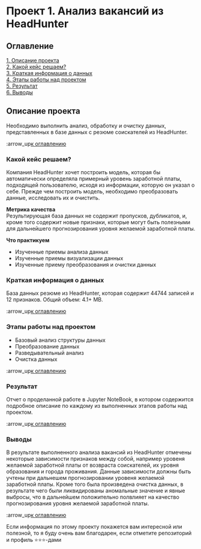 # Проект 1. Анализ вакансий из HeadHunter

## Оглавление
[1. Описание проекта](https://github.com/PoluboyarinovSI/SF_DataScience/tree/main/project_1/README.md#Описание-проекта)   
[2. Какой кейс решаем?](https://github.com/PoluboyarinovSI/SF_DataScience/tree/main/project_1/README.md#Какой-кейс-решаем)   
[3. Краткая информация о данных](https://github.com/PoluboyarinovSI/SF_DataScience/tree/main/project_1/README.md#Краткая-информация-о-данных)   
[4. Этапы работы над проектом](https://github.com/PoluboyarinovSI/SF_DataScience/tree/main/project_1/README.md#Этапы-работы-над-проектом)   
[5. Результат](https://github.com/PoluboyarinovSI/SF_DataScience/tree/main/project_1/README.md#Результат)  
[6. Выводы](https://github.com/PoluboyarinovSI/SF_DataScience/tree/main/project_1/README.md#Выводы)   

## Описание проекта
Необходимо выполнить анализ, обработку и очистку данных, представленных в базе данных с резюме соискателей из HeadHunter.

:arrow_up[к оглавлению](https://github.com/PoluboyarinovSI/SF_DataScience/tree/main/project_1/README.md#Оглавление)


### Какой кейс решаем?
Компания HeadHunter хочет построить модель, которая бы автоматически определяла примерный уровень заработной платы, подходящей пользователю, исходя из информации, которую он указал о себе. Прежде чем построить модель, необходимо преобразовать данные, исследовать их и очистить.

**Метрика качества**   
Результирующая база данных не содержит пропусков, дубликатов, и, кроме того содержит новые признаки, которые могут быть полезными для дальнейшего прогнозирования уровня желаемой заработной платы.

**Что практикуем**   
- Изученные приемы анализа данных
- Изученные приемы визуализации данных
- Изученные приему преобразования и очистки данных


### Краткая информация о данных
База данных резюме из HeadHunter, которая содержит 44744 записей и 12 признаков. Общий объем: 4.1+ MB.

:arrow_up[к оглавлению](https://github.com/PoluboyarinovSI/SF_DataScience/tree/main/project_1/README.md#Оглавление)


### Этапы работы над проектом
- Базовый анализ структуры данных
- Преобразование данных
- Разведывательный анализ
- Очистка данных

:arrow_up[к оглавлению](https://github.com/PoluboyarinovSI/SF_DataScience/tree/main/project_1/README.md#Оглавление)


### Результат   
Отчет о проделанной работе в Jupyter NoteBook, в котором содержится подробное описание по каждому из выполненных этапов работы над проектом.

:arrow_up[к оглавлению](https://github.com/PoluboyarinovSI/SF_DataScience/tree/main/project_1/README.md#Оглавление)


### Выводы
В результате выполненного анализа вакансий из HeadHunter отмечены некоторые зависимости признаков между собой, например уровеня желаемой заработной платы от возвраста соискателей, их уровня образования и города проживания. Данные зависимости должны быть учтены при дальнешем прогнозировании уровеня желаемой заработной платы. Кроме того была произведена очистка данных, в результате чего были ликвидированы аномальные значение и явные выбросы, что в дальнейшем положительно полвлияет на качество прогнозирования уровня желаемой заработной платы.

:arrow_up[к оглавлению](https://github.com/PoluboyarinovSI/SF_DataScience/tree/main/project_1/README.md#Оглавление)


Если информация по этому проекту покажется вам интересной или полезной, то я буду очень вам благодарен, если отметите репозиторий и профиль ⭐️⭐️⭐️-дами